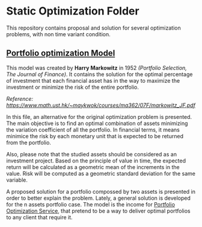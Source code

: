 # Static Optimization Folder

This repository contains proposal and solution for several optimization problems, with non time variant condition.

## [Portfolio optimization Model](https://github.com/JuanPChicaC/Optimization/tree/main/Static%20Optimization/Portfolio%20Optimization%20Model)

This model was created by **Harry Markowitz** in 1952 *(Portfolio Selection, The Journal of Finance)*. It contains the solution for the optimal percentage of investment that each financial asset has in the way to maximize the investment or minimize the risk of the entire portfolio.

*Reference: https://www.math.ust.hk/~maykwok/courses/ma362/07F/markowitz_JF.pdf*

In this file, an alternative for the original optimization problem is presented. The main objective is to find an optimal combination of assets minimizing the variation coefficient of all the portfolio. In financial terms, it means minimice the risk by each monetary unit that is expected to be returned from the portfolio.

Also, please note that the studied assets should be considered as an investment project. Based on the principle of value in time, the expected return will be calculated as a geometric mean of the increments in the value. Risk will be computed as a geometric standard deviation for the same variable.

A proposed solution for a portfolio compossed by two assets is presented in order to better explain the problem. Lately, a general solution is developed for the n assets portfolio case. The model is the income for [Portfolio Optimization Service](https://github.com/JuanPChicaC/WebDevelopment/tree/main/API/Portfolio%20Optimization%20Service), that pretend to be a way to deliver optimal portfolios to any client that require it.

